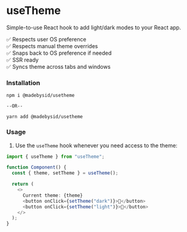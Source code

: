 # useTheme

Simple-to-use React hook to add light/dark modes to your React app.

✅️ Respects user OS preference<br />
✅️️ Respects manual theme overrides<br />
✅️ Snaps back to OS preference if needed<br />
✅️ SSR ready<br />
✅️ Syncs theme across tabs and windows<br />

### Installation

```
npm i @madebysid/usetheme

--OR--

yarn add @madebysid/usetheme
```

### Usage

1. Use the `useTheme` hook whenever you need access to the theme:

```typescript
import { useTheme } from "useTheme";

function Component() {
  const { theme, setTheme } = useTheme();

  return (
    <>
      Current theme: {theme}
      <button onClick={setTheme("dark")}>🌚</button>
      <button onClick={setTheme("light")}>🌝</button>
    </>
  );
}
```
